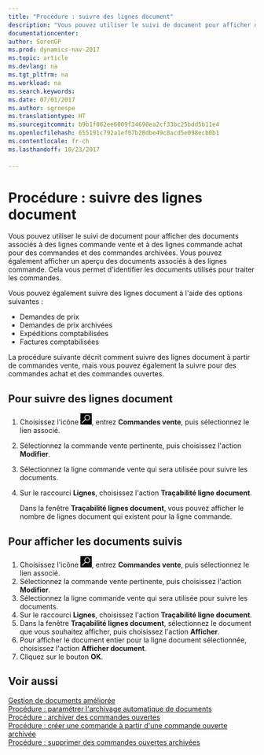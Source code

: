 ```yaml
---
title: "Procédure : suivre des lignes document"
description: "Vous pouvez utiliser le suivi de document pour afficher des documents associés à des lignes commande vente et à des lignes commande achat pour des commandes et des commandes archivées. Vous pouvez également afficher un aperçu des documents associés à des lignes commande."
documentationcenter: 
author: SorenGP
ms.prod: dynamics-nav-2017
ms.topic: article
ms.devlang: na
ms.tgt_pltfrm: na
ms.workload: na
ms.search.keywords: 
ms.date: 07/01/2017
ms.author: sgroespe
ms.translationtype: HT
ms.sourcegitcommit: b9b1f062ee6009f34698ea2cf33bc25bdd5b11e4
ms.openlocfilehash: 655191c792a1ef07b28dbe49c8acd5e098ecb0b1
ms.contentlocale: fr-ch
ms.lasthandoff: 10/23/2017

---
```

# <a name="how-to-track-document-lines"></a>Procédure : suivre des lignes document
Vous pouvez utiliser le suivi de document pour afficher des documents associés à des lignes commande vente et à des lignes commande achat pour des commandes et des commandes archivées. Vous pouvez également afficher un aperçu des documents associés à des lignes commande. Cela vous permet d'identifier les documents utilisés pour traiter les commandes.  

Vous pouvez également suivre des lignes document à l'aide des options suivantes :  

- Demandes de prix  
- Demandes de prix archivées  
- Expéditions comptabilisées  
- Factures comptabilisées  

La procédure suivante décrit comment suivre des lignes document à partir de commandes vente, mais vous pouvez également la suivre pour des commandes achat et des commandes ouvertes.  

## <a name="to-track-document-lines"></a>Pour suivre des lignes document  

1.  Choisissez l'icône ![Page ou état pour la recherche](../../media/ui-search/search_small.png "icône Page ou état pour la recherche"), entrez **Commandes vente**, puis sélectionnez le lien associé.  
2.  Sélectionnez la commande vente pertinente, puis choisissez l'action **Modifier**.  
3.  Sélectionnez la ligne commande vente qui sera utilisée pour suivre les documents.  
4.  Sur le raccourci **Lignes**, choisissez l'action **Traçabilité ligne document**.  

    Dans la fenêtre **Traçabilité lignes document**, vous pouvez afficher le nombre de lignes document qui existent pour la ligne commande.  

## <a name="to-view-tracked-documents"></a>Pour afficher les documents suivis  

1.  Choisissez l'icône ![Page ou état pour la recherche](../../media/ui-search/search_small.png "icône Page ou état pour la recherche"), entrez **Commandes vente**, puis sélectionnez le lien associé.  
2.  Sélectionnez la commande vente pertinente, puis choisissez l'action **Modifier**.  
3.  Sélectionnez la ligne commande vente qui sera utilisée pour suivre les documents.  
4.  Sur le raccourci **Lignes**, choisissez l'action **Traçabilité ligne document**.  
5.  Dans la fenêtre **Traçabilité lignes document**, sélectionnez le document que vous souhaitez afficher, puis choisissez l'action **Afficher**.  
6.  Pour afficher le document entier pour la ligne document sélectionnée, choisissez l'action **Afficher document**.  
7.  Cliquez sur le bouton **OK**.  

## <a name="see-also"></a>Voir aussi  
 [Gestion de documents améliorée](enhanced-document-management.md)   
 [Procédure : paramétrer l'archivage automatique de documents](how-to-set-up-automatic-archiving-of-documents.md)   
 [Procédure : archiver des commandes ouvertes](how-to-archive-blanket-orders.md)   
 [Procédure : créer une commande à partir d'une commande ouverte archivée](how-to-create-an-order-from-an-archived-blanket-order.md)   
 [Procédure : supprimer des commandes ouvertes archivées](how-to-delete-archived-blanket-orders.md)


